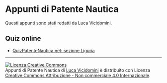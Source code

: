 # Appunti di Patente Nautica

Questi appunti sono stati redatti da Luca Vicidomini.


## Quiz online
* [QuizPatenteNautica.net: sezione Liguria](http://www.quizpatentenautica.net/Liguria/default.asp)

---

<a rel="license" href="http://creativecommons.org/licenses/by-nc/4.0/"><img alt="Licenza Creative Commons" style="border-width:0" src="https://i.creativecommons.org/l/by-nc/4.0/88x31.png" /></a><br/><span xmlns:dct="http://purl.org/dc/terms/" property="dct:title">Appunti di Patente Nautica</span> di <a xmlns:cc="http://creativecommons.org/ns#" href="https://github.com/lucavicidomini/book-patente-nautica" property="cc:attributionName" rel="cc:attributionURL">Luca Vicidomini</a> è distribuito con Licenza <a rel="license" href="http://creativecommons.org/licenses/by-nc/4.0/">Creative Commons Attribuzione - Non commerciale 4.0 Internazionale</a>.